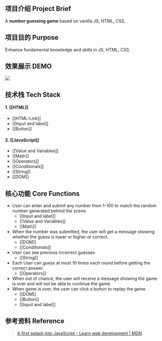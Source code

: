 ## 项目介绍 Project Brief

A **number guessing game** based on vanilla JS, HTML, CSS.

## 项目目的 Purpose

Enhance fundamental knowledge and skills in JS, HTML, CSS.

## 效果展示 DEMO

![](https://cdn.nlark.com/yuque/0/2022/png/29677165/1670313507292-4588a821-b3ac-4f65-80db-83dd5b27b178.png)

## 技术栈 Tech Stack

#### 1. [[HTML]]

- [[HTML-Link]]
- [[Input and label]]
- [[Button]]

#### 2. [[JavaScript]]

- [[Value and Variables]]
- [[Math]]
- [[Operators]]
- [[Conditionals]]
- [[String]]
- [[DOM]]

## 核心功能 Core Functions

- User can enter and submit any number from 1-100 to match the random number generated behind the scene.
  - [[Input and label]]
  - [[Value and Variables]]
  - [[Math]]
- When the number was submitted, the user will get a message showing whether the guess is lower or higher or correct.
  - [[DOM]]
  - [[Conditionals]]
- User can see previous incorrect guesses
  - [[String]]
- Each User can guess at most 10 times each round before getting the correct answer.
  - [[Operators]]
- When out of chance, the user will receive a message showing the game is over and will not be able to continue the game.
- When game is over, the user can click a button to replay the game.
  - [[DOM]]
  - [[Button]]
  - [[Input and label]]

## 参考资料 Reference

> [A first splash into JavaScript - Learn web development | MDN](https://developer.mozilla.org/en-US/docs/Learn/JavaScript/First_steps/A_first_splash)
